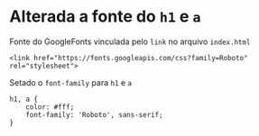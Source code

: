 # Alterada a fonte do `h1` e `a`

Fonte do GoogleFonts vinculada pelo `link` no arquivo `index.html`

```
<link href="https://fonts.googleapis.com/css?family=Roboto" rel="stylesheet">
```

Setado o `font-family` para `h1` e `a`

```
h1, a {
    color: #fff;
    font-family: 'Roboto', sans-serif;
}
```
